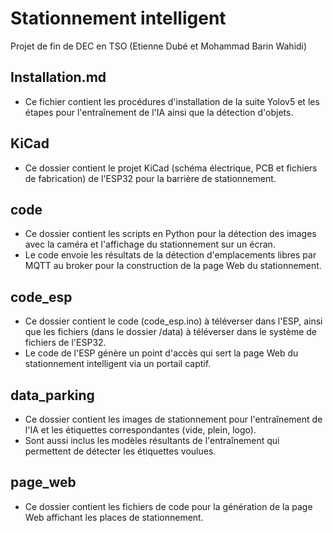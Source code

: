 # Stationnement intelligent
Projet de fin de DEC en TSO (Etienne Dubé et Mohammad Barin Wahidi)

## Installation.md 
* Ce fichier contient les procédures d'installation de la suite Yolov5 et les étapes pour l'entraînement de l'IA ainsi que la détection d'objets.

## KiCad
* Ce dossier contient le projet KiCad (schéma électrique, PCB et fichiers de fabrication) de l'ESP32 pour la barrière de stationnement.

## code 
* Ce dossier contient les scripts en Python pour la détection des images avec la caméra et l'affichage du stationnement sur un écran.
* Le code envoie les résultats de la détection d'emplacements libres par MQTT au broker pour la construction de la page Web du stationnement.

## code_esp
* Ce dossier contient le code (code_esp.ino) à téléverser dans l'ESP, ainsi que les fichiers (dans le dossier /data) à téléverser dans le système de fichiers de l'ESP32. 
* Le code de l'ESP génère un point d'accès qui sert la page Web du stationnement intelligent via un portail captif.

## data_parking 
* Ce dossier contient les images de stationnement pour l'entraînement de l'IA et les étiquettes correspondantes (vide, plein, logo).
* Sont aussi inclus les modèles résultants de l'entraînement qui permettent de détecter les étiquettes voulues.

## page_web
* Ce dossier contient les fichiers de code pour la génération de la page Web affichant les places de stationnement.
